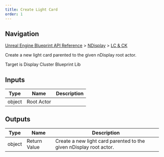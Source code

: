 ```yaml
---
title: Create Light Card
order: 1
---
```

## Navigation

[Unreal Engine Blueprint API Reference](https://dev.epicgames.com/documentation/en-us/unreal-engine/BlueprintAPI) > [NDisplay](https://dev.epicgames.com/documentation/en-us/unreal-engine/BlueprintAPI/NDisplay) > [LC & CK](https://dev.epicgames.com/documentation/en-us/unreal-engine/BlueprintAPI/NDisplay/LC_CK)

Create a new light card parented to the given nDisplay root actor.

Target is Display Cluster Blueprint Lib

## Inputs

| Type | Name | Description |
| --- | --- | --- |
| object | Root Actor |  |

## Outputs

| Type | Name | Description |
| --- | --- | --- |
| object | Return Value | Create a new light card parented to the given nDisplay root actor. |
